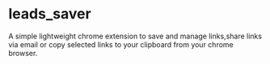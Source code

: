 # leads_saver
A simple lightweight chrome extension to save and manage links,share links via email or copy selected links to your clipboard from your chrome browser.
